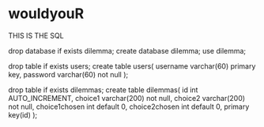 # wouldyouR

THIS IS THE SQL

drop database if exists dilemma;
create database dilemma;
use dilemma;

drop table if exists users;
create table users(
    username varchar(60) primary key,
    password varchar(60) not null
);

drop table if exists dilemmas;
create table dilemmas(
    id int AUTO_INCREMENT,
    choice1 varchar(200) not null,
    choice2 varchar(200) not null,
    choice1chosen int default 0,
    choice2chosen int default 0,
    primary key(id)
);

